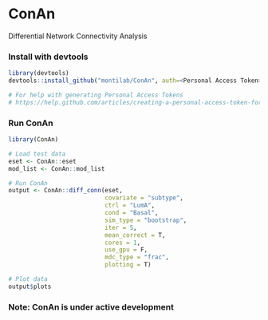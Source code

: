 # ConAn
Differential Network Connectivity Analysis

### Install with devtools
```R
library(devtools)
devtools::install_github("montilab/ConAn", auth=<Personal Access Token>)

# For help with generating Personal Access Tokens
# https://help.github.com/articles/creating-a-personal-access-token-for-the-command-line/
```

### Run ConAn
```R
library(ConAn)

# Load test data
eset <- ConAn::eset
mod_list <- ConAn::mod_list

# Run ConAn
output <- ConAn::diff_conn(eset,
                           covariate = "subtype",
                           ctrl = "LumA",
                           cond = "Basal",
                           sim_type = "bootstrap",
                           iter = 5,
                           mean_correct = T,
                           cores = 1,
                           use_gpu = F,
                           mdc_type = "frac",
                           plotting = T)

# Plot data
output$plots
```

### Note: ConAn is under active development
